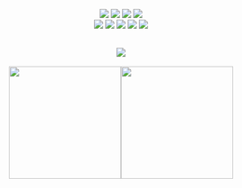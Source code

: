 
<p align="center">
<img src="https://img.shields.io/badge/Terraform-7B42BC?style=for-the-badge&logo=Terraform&logoColor=white"> 
<img src="https://img.shields.io/badge/Amazon AWS-232F3E?style=for-the-badge&logo=Amazon AWS&logoColor=white">
<img src="https://img.shields.io/badge/JavaScript-F7DF1E?style=for-the-badge&logo=JavaScript&logoColor=black">

<img src="https://img.shields.io/badge/Java-232F3E?style=for-the-badge&logo=Java&logoColor=white">
    <br>
<img src="https://img.shields.io/badge/Spring-6DB33F?style=for-the-badge&logo=Spring&logoColor=white">

<img src="https://img.shields.io/badge/Kubernetes-326CE5?style=for-the-badge&logo=Kubernetes&logoColor=white">
<img src="https://img.shields.io/badge/Linux-FCC624?style=for-the-badge&logo=Linux&logoColor=white">
<img src="https://img.shields.io/badge/Grafana-F46800?style=for-the-badge&logo=Grafana&logoColor=white">
<img src="https://img.shields.io/badge/k6-7D64FF?style=for-the-badge&logo=k6&logoColor=white">

<br>
<br>
<div align="center">
  <img src="https://user-images.githubusercontent.com/106081707/221587175-dda1c503-3b57-453a-aef9-9db189de1b6e.png">
</div>

<br>
<div align="center">
  <img src="https://github-readme-stats.vercel.app/api/top-langs/?username=Park-Seaweed&layout=compact" height="200"><img src="https://github-readme-stats.vercel.app/api?username=Park-Seaweed&show_icons=true" height="200">
</div>
